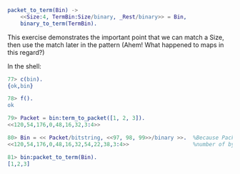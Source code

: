 ```erlang
packet_to_term(Bin) ->
    <<Size:4, TermBin:Size/binary, _Rest/binary>> = Bin,
    binary_to_term(TermBin).
```

This exercise demonstrates the important point that we can match a Size, then use the match later in the pattern (Ahem!  What happened to maps in this regard?)

In the shell:
```erlang
77> c(bin).
{ok,bin}

78> f().                                                
ok

79> Packet = bin:term_to_packet([1, 2, 3]).             
<<120,54,176,0,48,16,32,3:4>>

80> Bin = << Packet/bitstring, <<97, 98, 99>>/binary >>.  %Because Packet does not contain a whole
<<120,54,176,0,48,16,32,54,22,38,3:4>>                    %number of bytes, its type is bitstring.

81> bin:packet_to_term(Bin).                            
[1,2,3]
```
